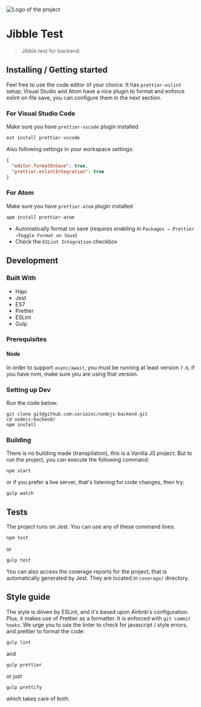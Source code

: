 ![Logo of the project](https://daks2k3a4ib2z.cloudfront.net/591023ba928fad05e55a95ae/592b7ac92940516ee254870d_jibble-logo-lg.png)

# Jibble Test

> Jibble test for backend.

## Installing / Getting started

Feel free to use the code editor of your choice. It has `prettier-eslint` setup;
Visual Studio and Atom have a nice plugin to format and enforce eslint on file
save, you can configure them in the next section.

### For Visual Studio Code

Make sure you have `prettier-vscode` plugin installed

```shell
ext install prettier-vscode
```

Also following settings in your workspace settings:

```json
{
  "editor.formatOnSave": true,
  "prettier.eslintIntegration": true
}
```

### For Atom

Make sure you have `prettier-atom` plugin installed

```shell
apm install prettier-atom
```

* Automatically format on save (requires enabling in `Packages → Prettier
  →Toggle Format on Save`)
* Check the `ESLint Integration` checkbox

## Development

### Built With

* Hapi
* Jest
* ES7
* Prettier
* ESLint
* Gulp

### Prerequisites

#### Node

In order to support `async/await`, you must be running at least version `7.6`,
if you have nvm, make sure you are using that version.

### Setting up Dev

Run the code below:

```shell
git clone git@github.com:sorioinc/nodejs-backend.git
cd nodejs-backend/
npm install
```

### Building

There is no building made (transpilation), this is a Vanilla JS project. But to
run the project, you can execute the following command:

```shell
npm start
```

or if you prefer a live server, that's listening for code changes, then try:

```shell
gulp watch
```

## Tests

The project runs on Jest. You can use any of these command lines:

```shell
npm test
```

or

```shell
gulp test
```

You can also access the coverage reports for the project, that is automatically
generated by Jest. They are located in `coverage/` directory.

## Style guide

The style is driven by ESLint, and it's based upon Airbnb's configuration. Plus,
it makes use of Prettier as a formatter. It is enforced with `git commit hooks`.
We urge you to use the linter to check for javascript / style errors, and
prettier to format the code:

```shell
gulp lint
```

and

```shell
gulp prettier
```

or just

```shell
gulp prettify
```

which takes care of both.
